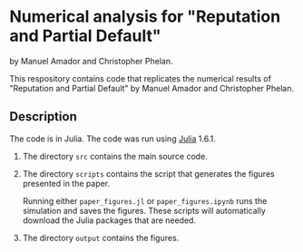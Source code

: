 # Numerical analysis for "Reputation and Partial Default" 

by Manuel Amador and Christopher Phelan. 

This respository contains code that replicates the numerical results of "Reputation and Partial Default" by Manuel Amador and Christopher Phelan. 

## Description

The code is in Julia. The code was run using [Julia](https://julialang.org/) 1.6.1. 


1. The directory `src` contains the main source code. 

2. The directory `scripts` contains the script that generates the figures presented in the paper. 

   Running either `paper_figures.jl` or `paper_figures.ipynb` runs the simulation and saves the figures.  These scripts will automatically download the Julia packages that are needed. 

3. The directory `output` contains the figures.

